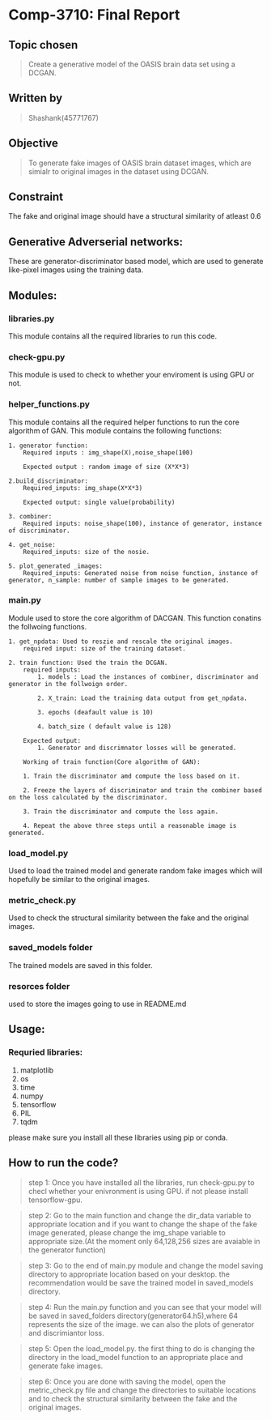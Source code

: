 # Comp-3710: Final Report

## Topic chosen

>Create a generative model of the OASIS brain data set using a DCGAN.

## Written by

> Shashank(45771767)


## Objective 

> To generate fake images of OASIS brain dataset images, which are simialr to original images in the dataset using DCGAN.

## Constraint

The fake and original image should have a structural similarity of atleast 0.6

## Generative Adverserial networks:

These are generator-discriminator based model, which are used to generate like-pixel images using the training data.


## Modules:

### libraries.py

This module contains all the required libraries to run this code.

### check-gpu.py 

This module is used to check to whether your enviroment is using GPU or not.

### helper_functions.py 

This module contains all the required helper functions to run the core algorithm of GAN.
This module contains the following functions:

    1. generator function:
        Required inputs : img_shape(X),noise_shape(100)

        Expected output : random image of size (X*X*3) 

    2.build_discriminator:
        Required_inputs: img_shape(X*X*3)

        Expected output: single value(probability)

    3. combiner:
        Required inputs: noise_shape(100), instance of generator, instance of discriminator.

    4. get_noise:
        Required_inputs: size of the nosie.

    5. plot_generated _images:
        Required_inputs: Generated noise from noise function, instance of generator, n_sample: number of sample images to be generated.

### main.py 

Module used to store the core algorithm of DACGAN. This function conatins the follwoing functions.
    
    1. get_npdata: Used to reszie and rescale the original images.
        required input: size of the training dataset.

    2. train function: Used the train the DCGAN.
        required inputs: 
            1. models : Load the instances of combiner, discriminator and generator in the follwoign order.

            2. X_train: Load the training data output from get_npdata.

            3. epochs (deafault value is 10)

            4. batch_size ( default value is 128)

        Expected output:
            1. Generator and discrimnator losses will be generated.

        Working of train function(Core algorithm of GAN):

        1. Train the discriminator amd compute the loss based on it.

        2. Freeze the layers of discriminator and train the combiner based on the loss calculated by the discriminator.

        3. Train the discriminator and compute the loss again.

        4. Repeat the above three steps until a reasonable image is generated.

### load_model.py 

Used to load the trained model and generate random fake images which will hopefully be similar to the original images.

### metric_check.py 

Used to check the structural similarity between the fake and the original images.

### saved_models folder

The trained models are saved in this folder.

### resorces folder

used to store the images going to use in README.md

## Usage:

### Requried libraries:

1. matplotlib
2. os 
3. time  
4. numpy 
5. tensorflow
6. PIL 
7. tqdm

please make sure you install all these libraries using pip or conda.

## How to run the code?

> step 1: Once you have installed all the libraries, run check-gpu.py to checl whether your enivronment is using GPU. if not please install tensorflow-gpu.

>step 2: Go to the main function and change the dir_data variable to appropriate location and if you want to change the shape of the fake image generated, please change the img_shape variable to appropriate size.(At the moment only 64,128,256 sizes are avaiable in the generator function)

>step 3: Go to the end of main.py module and change the model saving directory to appropriate location based on your desktop. the recommendation would be save the trained model in saved_models directory.

>step 4: Run the main.py function and you can see that your model will be saved in saved_folders directory(generator64.h5),where 64 represents the size of the image. we can also the plots of generator and discrimiantor loss.

>step 5: Open the load_model.py. the first thing to do is changing the directory in the load_model function to an appropriate place and generate fake images.

>step 6: Once you are done with saving the model, open the metric_check.py file and change the directories to suitable locations and to check the structural similarity between the fake and the original images.


